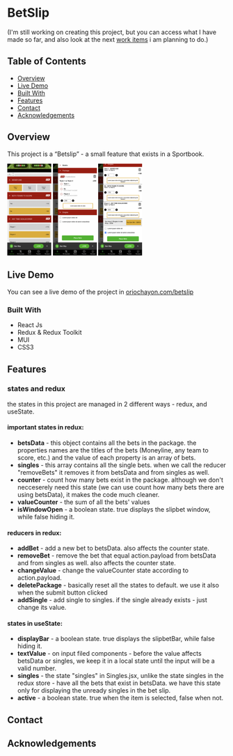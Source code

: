 # BetSlip

(I'm still working on creating this project, but you can access what I have made so far, and also look at the next [work items](https://github.com/orioch/BetSlip/issues) i am planning to do.)

## Table of Contents

- [Overview](#overview)
- [Live Demo](#live-demo)
- [Built With](#built-with)
- [Features](#features)
- [Contact](#contact)
- [Acknowledgements](#acknowledgements)

## Overview

This project is a “Betslip” - a small feature that exists in a Sportbook.

<img src="https://github.com/orioch/BetSlip/blob/26-take-care-of-warnings-and-finishing-everything/screenshots/Screen%20Shot%202022-12-01%20at%2013.32.54.png?raw=true" width=20% height=20%>      <img src="https://github.com/orioch/BetSlip/blob/26-take-care-of-warnings-and-finishing-everything/screenshots/Screen%20Shot%202022-12-01%20at%2013.33.16.png?raw=true" width=20% height=20%>      <img src="https://github.com/orioch/BetSlip/blob/26-take-care-of-warnings-and-finishing-everything/screenshots/Screen%20Shot%202022-12-01%20at%2013.33.37.png?raw=true" width=20% height=20%> 

## Live Demo

You can see a live demo of the project in [oriochayon.com/betslip](https://oriochayon.com/betslip)

<!-- TODO: Add a screenshot of the live project.
    1. Link to a 'live demo.'
    2. Describe your overall experience in a couple of sentences.
    3. List a few specific technical things that you learned or improved on.
    4. Share any other tips or guidance for others attempting this or something similar.
 -->

### Built With

- React Js
- Redux & Redux Toolkit
- MUI
- CSS3

<!-- TODO: List any MAJOR libraries/frameworks (e.g. React, Tailwind) with links to their homepages. -->

## Features
### states and redux
the states in this project are managed in 2 different ways - redux, and useState. 

#### important states in redux:
 *  **betsData** - this object contains all the bets in the package. the properties names are the titles of the bets (Moneyline, any team to score, etc.) and the value of each property is an array of bets.
 *  **singles** - this array contains all the single bets. when we call the reducer "removeBets" it removes it from betsData and from singles as well.
 *   **counter** - count how many bets exist in the package. although we don't necceserely need this state (we can use count how many bets there are using betsData), it makes the code much cleaner.
 *   **valueCounter** - the sum of all the bets' values
 *   **isWindowOpen** - a boolean state. true displays the slipbet window, while false hiding it.

#### reducers in redux:
 * **addBet** - add a new bet to betsData. also affects the counter state.
 * **removeBet** - remove the bet that equal action.payload from betsData and from singles as well. also affects the counter state.
 * **changeValue** - change the valueCounter state according to action.payload.
 * **deletePackage** - basically reset all the states to default. we use it also when the submit button clicked
 * **addSingle** - add single to singles. if the single already exists - just change its value.

#### states in useState:
 * **displayBar** - a boolean state. true displays the slipbetBar, while false hiding it.
 * **textValue** - on input filed components - before the value affects betsData or singles, we keep it in a local state until the input will be a valid number.
 * **singles** - the state "singles" in Singles.jsx, unlike the state singles in the redux store - have all the bets that exist in betsData. we have this state only for displaying the unready singles in the bet slip.
 * **active** - a boolean state. true when the item is selected, false when not.


## Contact

<!-- TODO: Include icons and links to your RELEVANT, PROFESSIONAL 'DEV-ORIENTED' social media. LinkedIn and dev.to are minimum. -->

## Acknowledgements

<!-- TODO: List any blog posts, tutorials or plugins that you may have used to complete the project. Only list those that had a significant impact. Obviously, we all 'Google' stuff while working on our things, but maybe something in particular stood out as a 'major contributor' to your skill set for this project. -->

